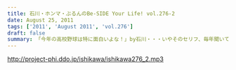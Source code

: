 ```yaml
---
title: 石川・ホンマ・ぶるんのBe-SIDE Your Life! vol.276-2
date: August 25, 2011
tags: ['2011', 'August 2011', 'vol.276']
draft: false
summary: 「今年の高校野球は特に面白いよな！」by石川・・・いやそのセリフ、毎年聞いているような・・・そんな熱闘スタジオ。NAMAE
---
```


http://project-phi.ddo.jp/ishikawa/ishikawa276_2.mp3